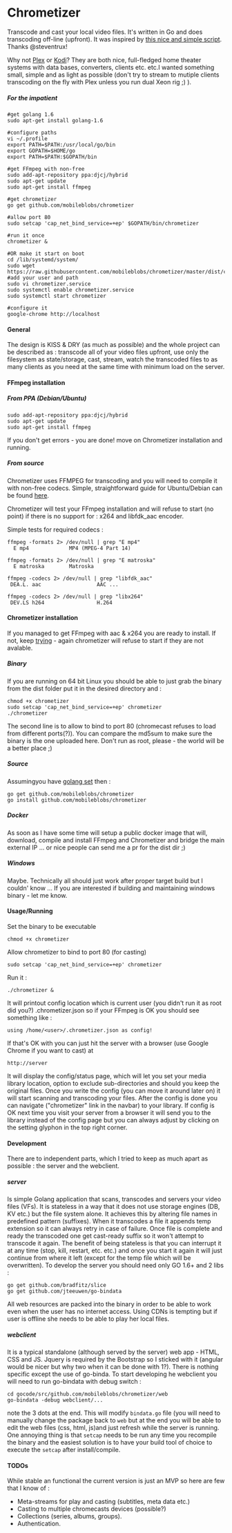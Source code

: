 # Chrometizer
Transcode and cast your local video files. It's written in Go and does transcoding off-line (upfront). It was inspired by [this nice and simple script](https://gist.github.com/steventrux/10815095). Thanks @steventrux!

Why not [Plex](https://www.plex.tv/) or [Kodi](https://kodi.tv/)? They are both nice, full-fledged home theater systems with data bases, converters, clients etc. etc.I wanted something small, simple and as light as possible (don't try to stream to mutiple clients transcoding on the fly with Plex unless you run dual Xeon rig ;) ).

##### For the impatient
```
#get golang 1.6
sudo apt-get install golang-1.6

#configure paths
vi ~/.profile
export PATH=$PATH:/usr/local/go/bin
export GOPATH=$HOME/go
export PATH=$PATH:$GOPATH/bin

#get FFmpeg with non-free
sudo add-apt-repository ppa:djcj/hybrid
sudo apt-get update
sudo apt-get install ffmpeg

#get chrometizer
go get github.com/mobileblobs/chrometizer

#allow port 80
sudo setcap 'cap_net_bind_service=+ep' $GOPATH/bin/chrometizer

#run it once
chrometizer &

#OR make it start on boot
cd /lib/systemd/system/
sudo wget https://raw.githubusercontent.com/mobileblobs/chrometizer/master/dist/chrometizer.service
#add your user and path
sudo vi chrometizer.service
sudo systemctl enable chrometizer.service
sudo systemctl start chrometizer

#configure it
google-chrome http://localhost

```

#### General
The design is KISS & DRY (as much as possible) and the whole project can be described as : transcode all of your video files upfront, use only the filesystem as state/storage, cast, stream, watch the transcoded files to as many clients as you need at the same time with minimum load on the server.

#### FFmpeg installation
##### From PPA (Debian/Ubuntu)
```
sudo add-apt-repository ppa:djcj/hybrid
sudo apt-get update
sudo apt-get install ffmpeg
```
If you don't get errors - you are done! move on Chrometizer installation and running.

##### From source
Chrometizer uses FFMPEG for transcoding and you will need to compile it with non-free codecs.
Simple, straightforward guide for Ubuntu/Debian can be found [here](https://trac.ffmpeg.org/wiki/CompilationGuide/Ubuntu).

Chrometizer will test your FFmpeg installation and will refuse to start (no point) if there is no support for : x264 and libfdk_aac encoder.

Simple tests for required codecs :
```
ffmpeg -formats 2> /dev/null | grep "E mp4"
  E mp4             MP4 (MPEG-4 Part 14)

ffmpeg -formats 2> /dev/null | grep "E matroska"
  E matroska        Matroska

ffmpeg -codecs 2> /dev/null | grep "libfdk_aac"
 DEA.L. aac                  AAC ...
 
ffmpeg -codecs 2> /dev/null | grep "libx264"
 DEV.LS h264                 H.264 

```

#### Chrometizer installation
If you managed to get FFmpeg with aac & x264 you are ready to install. If not, keep [trying](https://trac.ffmpeg.org/wiki/CompilationGuide/Ubuntu) - again chrometizer will refuse to start if they are not avalable.
##### Binary
If you are running on 64 bit Linux you should be able to just grab the binary from the dist folder put it in the desired directory and :
```
chmod +x chrometizer
sudo setcap 'cap_net_bind_service=+ep' chrometizer
./chrometizer
```
The second line is to allow to bind to port 80 (chromecast refuses to load from different ports(?)).
You can compare the md5sum to make sure the binary is the one uploaded here. Don't run as root, please - the world will be a better place ;)

##### Source
Assumingyou have [golang set](https://golang.org/doc/code.html) then :
```
go get github.com/mobileblobs/chrometizer
go install github.com/mobileblobs/chrometizer
```

##### Docker
As soon as I have some time will setup a public docker image that will, download, compile and install FFmpeg and Chrometizer and bridge the main external IP ... or nice people can send me a pr for the dist dir ;)

##### Windows
Maybe. Technically all should just work after proper target build but I couldn' know ... If you are interested if building and maintaining windows binary - let me know.

#### Usage/Running
Set the binary to be executable
```
chmod +x chrometizer
```
Allow chrometizer to bind to port 80 (for casting)
```
sudo setcap 'cap_net_bind_service=+ep' chrometizer
```
Run it :
```
./chrometizer &
```
It will printout config location which is current user (you didn't run it as root did you?) .chrometizer.json so if your FFmpeg is OK you should see something like :
```
using /home/<user>/.chrometizer.json as config!
```
If that's OK with you can just hit the server with a browser (use Google Chrome if you want to cast) at 
```
http://server
```
It will display the config/status page, which will let you set your media library location, option to exclude sub-directories and should you keep the original files.
Once you write the config (you can move it around later on) it will start scanning and transcoding your files.
After the config is done you can navigate ("chrometizer" link in the navbar) to your library.
If config is OK next time you visit your server from a browser it will send you to the library instead of the config page but you can always adjust by clicking on the setting glyphon in the top right corner.

#### Development
There are to independent parts, which I tried to keep as much apart as possible : the server and the webclient. 

##### server
Is simple Golang application that scans, transcodes and servers your video files (VFs). It is stateless in a way that it does not use storage engines (DB, KV etc.) but the file system alone. It achieves this by altering file names in predefined pattern (suffixes). When it transcodes a file it appends temp extension so it can always retry in case of failure. Once file is complete and ready the transcoded one get cast-ready suffix so it won't attempt to transcode it again.
The benefit of being stateless is that you can interrupt it at any time (stop, kill, restart, etc. etc.) and once you start it again it will just continue from where it left (except for the temp file which will be overwritten).
To develop the server you should need only GO 1.6+ and 2 libs :
```
go get github.com/bradfitz/slice
go get github.com/jteeuwen/go-bindata
```
All web resources are packed into the binary in order to be able to work even when the user has no internet access. Using CDNs is tempting but if user is offline she needs to be able to play her local files.

##### webclient
It is a typical standalone (although served by the server) web app - HTML, CSS and JS. Jquery is required by the Bootstrap so I sticked with it (angular would be nicer but why two when it can be done with 1?).
There is nothing specific except the use of go-binda.
To start developing he webclient you will need to run go-bindata with debug switch :
```
cd gocode/src/github.com/mobileblobs/chrometizer/web
go-bindata -debug webclient/...
```
note the 3 dots at the end. This will modify ```bindata.go``` file (you will need to manually change the package back to ```web``` but at the end you will be able to edit the web files (css, html, js)and just refresh while the server is running.
One annoying thing is that ```setcap``` needs to be run any time you recompile the binary and the easiest solution is to have your build tool of choice to execute the ```setcap``` after install/compile.

#### TODOs
While stable an functional the current version is just an MVP so here are few that I know of :
* Meta-streams for play and casting (subtitles, meta data etc.)
* Casting to multiple chromecasts devices (possible?)
* Collections (series, albums, groups).
* Authentication.
